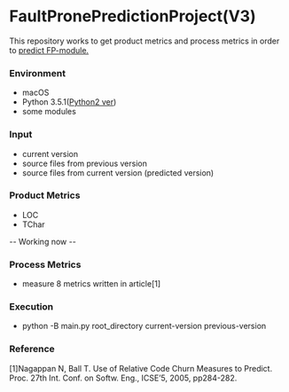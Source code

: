 # FaultPronePredictionProject(V3)

This repository works to get product metrics and process metrics in order to [predict FP-module.](https://github.com/PinkPhayate/FP-Predict)

### Environment

+ macOS
+ Python 3.5.1([Python2 ver](https://github.com/PinkPhayate/FPPP))
+ some modules

### Input

+ current version
+ source files from previous version
+ source files from current version (predicted version)

### Product Metrics

+ LOC
+ TChar

-- Working now --


### Process Metrics

+ measure 8 metrics written in article[1]

### Execution

+ python -B main.py root_directory current-version previous-version

### Reference

[1]Nagappan N, Ball T. Use of Relative Code Churn Measures to Predict. Proc. 27th Int. Conf. on Softw. Eng., ICSE’5, 2005, pp284-282.
